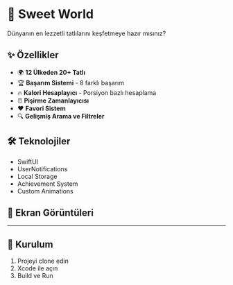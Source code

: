 # 🍮 Sweet World

Dünyanın en lezzetli tatlılarını keşfetmeye hazır mısınız?

## ✨ Özellikler

- 🌍 **12 Ülkeden 20+ Tatlı**
- 🏆 **Başarım Sistemi** - 8 farklı başarım
- 🔥 **Kalori Hesaplayıcı** - Porsiyon bazlı hesaplama
- ⏰ **Pişirme Zamanlayıcısı**
- ❤️ **Favori Sistem**
- 🔍 **Gelişmiş Arama ve Filtreler**

## 🛠 Teknolojiler

- SwiftUI
- UserNotifications
- Local Storage
- Achievement System
- Custom Animations

## 📱 Ekran Görüntüleri

-----

## 🚀 Kurulum

1. Projeyi clone edin
2. Xcode ile açın
3. Build ve Run

